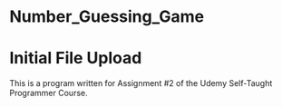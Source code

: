 # Number_Guessing_Game
# Initial File Upload

This is a program written for Assignment #2 of the Udemy Self-Taught Programmer Course.
